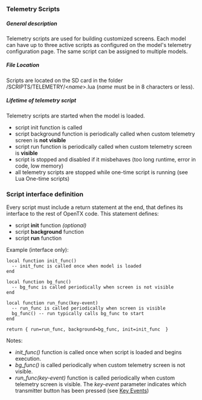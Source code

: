 ### Telemetry Scripts

##### General description

Telemetry scripts are used for building customized screens. Each model can have up to three active scripts as configured on the model's telemetry configuration page. The same script can be assigned to multiple models.

##### File Location

Scripts are located on the SD card in the folder /SCRIPTS/TELEMETRY/&lt;*name*&gt;.lua (*name* must be in 8 characters or less).

##### Lifetime of telemetry script

Telemetry scripts are started when the model is loaded.

* script init function is called
* script background function is periodically called when custom telemetry screen is **not visible**
* script run function is periodically called when custom telemetry screen is **visible**
* script is stopped and disabled if it misbehaves (too long runtime, error in code, low memory)
* all telemetry scripts are stopped while one-time script is running (see Lua One-time scripts)

### Script interface definition

Every script must include a return statement at the end, that defines its interface to the rest of OpenTX code. This statement defines:
* script **init** function *(optional)*
* script **background** function
* script **run** function

Example (interface only):

```
local function init_func()
  -- init_func is called once when model is loaded
end

local function bg_func()
  -- bg_func is called periodically when screen is not visible
end

local function run_func(key-event)
  -- run_func is called periodically when screen is visible
  bg_func() -- run typically calls bg_func to start
end

return { run=run_func, background=bg_func, init=init_func  }
```

Notes:

* *init_func()* function is called once when script is loaded and begins execution.
* *bg_func()* is called periodically when custom telemetry screen is not visible.
* *run_func(key-event)* function is called periodically when custom telemetry screen is visible. The *key-event* parameter indicates which transmitter button has been pressed (see [Key Events](key_events.md))


